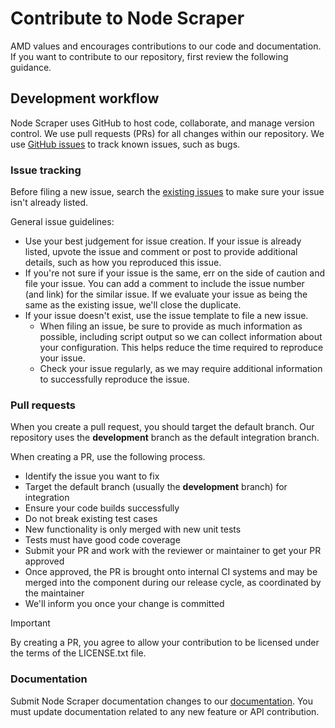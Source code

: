 # Contribute to Node Scraper

AMD values and encourages contributions to our code and documentation. If you want to contribute
to our repository, first review the following guidance.

## Development workflow

Node Scraper uses GitHub to host code, collaborate, and manage version control. We use pull requests (PRs)
for all changes within our repository. We use
[GitHub issues](https://github.com/amd/node-scraper/issues) to track known issues, such as
bugs.

### Issue tracking

Before filing a new issue, search the
[existing issues](https://github.com/amd/node-scraper/issues) to make sure your issue isn't
already listed.

General issue guidelines:

* Use your best judgement for issue creation. If your issue is already listed, upvote the issue and
  comment or post to provide additional details, such as how you reproduced this issue.
* If you're not sure if your issue is the same, err on the side of caution and file your issue.
  You can add a comment to include the issue number (and link) for the similar issue. If we evaluate
  your issue as being the same as the existing issue, we'll close the duplicate.
* If your issue doesn't exist, use the issue template to file a new issue.
  * When filing an issue, be sure to provide as much information as possible, including script output so
    we can collect information about your configuration. This helps reduce the time required to
    reproduce your issue.
  * Check your issue regularly, as we may require additional information to successfully reproduce the
    issue.

### Pull requests

When you create a pull request, you should target the default branch.  Our repository uses the
**development** branch as the default integration branch.

When creating a PR, use the following process.

* Identify the issue you want to fix
* Target the default branch (usually the **development** branch) for integration
* Ensure your code builds successfully
* Do not break existing test cases
* New functionality is only merged with new unit tests
* Tests must have good code coverage
* Submit your PR and work with the reviewer or maintainer to get your PR approved
* Once approved, the PR is brought onto internal CI systems and may be merged into the component
  during our release cycle, as coordinated by the maintainer
* We'll inform you once your change is committed

> [!IMPORTANT]
> By creating a PR, you agree to allow your contribution to be licensed under the
> terms of the LICENSE.txt file.

### Documentation

Submit Node Scraper documentation changes to our
[documentation](https://github.com/amd/node-scraper/blob/development/README.md). You must update
documentation related to any new feature or API contribution.

